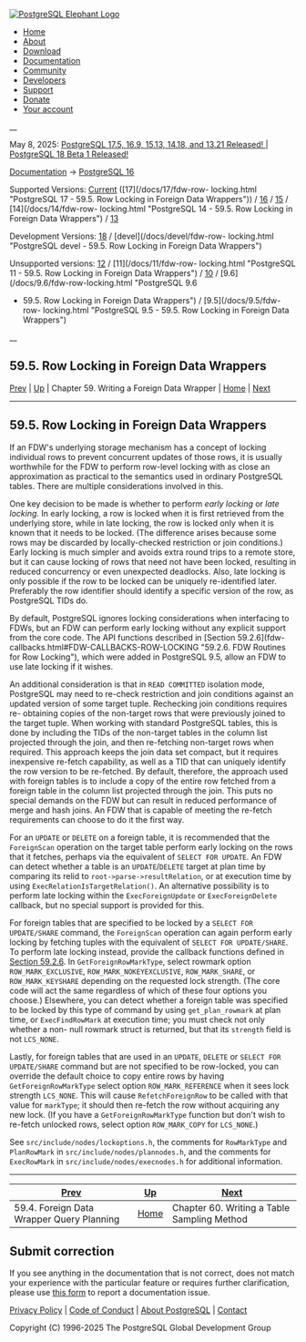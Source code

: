 [ ![PostgreSQL Elephant Logo](/media/img/about/press/elephant.png) ](/)

  * [Home](/ "Home")
  * [About](/about/ "About")
  * [Download](/download/ "Download")
  * [Documentation](/docs/ "Documentation")
  * [Community](/community/ "Community")
  * [Developers](/developer/ "Developers")
  * [Support](/support/ "Support")
  * [Donate](/about/donate/ "Donate")
  * [Your account](/account/ "Your account")

__

May 8, 2025: [ PostgreSQL 17.5, 16.9, 15.13, 14.18, and 13.21 Released! ](/about/news/postgresql-175-169-1513-1418-and-1321-released-3072/) | [ PostgreSQL 18 Beta 1 Released! ](/about/news/postgresql-18-beta-1-released-3070/)

[Documentation](/docs/ "Documentation") -> [PostgreSQL
16](/docs/16/index.html)

Supported Versions: [Current](/docs/current/fdw-row-locking.html "PostgreSQL
17 - 59.5. Row Locking in Foreign Data Wrappers") ([17](/docs/17/fdw-row-
locking.html "PostgreSQL 17 - 59.5. Row Locking in Foreign Data Wrappers")) /
[16](/docs/16/fdw-row-locking.html "PostgreSQL 16 - 59.5. Row Locking in
Foreign Data Wrappers") / [15](/docs/15/fdw-row-locking.html "PostgreSQL 15 -
59.5. Row Locking in Foreign Data Wrappers") / [14](/docs/14/fdw-row-
locking.html "PostgreSQL 14 - 59.5. Row Locking in Foreign Data Wrappers") /
[13](/docs/13/fdw-row-locking.html "PostgreSQL 13 - 59.5. Row Locking in
Foreign Data Wrappers")

Development Versions: [18](/docs/18/fdw-row-locking.html "PostgreSQL 18 -
59.5. Row Locking in Foreign Data Wrappers") / [devel](/docs/devel/fdw-row-
locking.html "PostgreSQL devel - 59.5. Row Locking in Foreign Data Wrappers")

Unsupported versions: [12](/docs/12/fdw-row-locking.html "PostgreSQL 12 -
59.5. Row Locking in Foreign Data Wrappers") / [11](/docs/11/fdw-row-
locking.html "PostgreSQL 11 - 59.5. Row Locking in Foreign Data Wrappers") /
[10](/docs/10/fdw-row-locking.html "PostgreSQL 10 - 59.5. Row Locking in
Foreign Data Wrappers") / [9.6](/docs/9.6/fdw-row-locking.html "PostgreSQL 9.6
- 59.5. Row Locking in Foreign Data Wrappers") / [9.5](/docs/9.5/fdw-row-
locking.html "PostgreSQL 9.5 - 59.5. Row Locking in Foreign Data Wrappers")

__

59.5. Row Locking in Foreign Data Wrappers  
---  
[Prev](fdw-planning.html "59.4. Foreign Data Wrapper Query Planning")  | [Up](fdwhandler.html "Chapter 59. Writing a Foreign Data Wrapper") | Chapter 59. Writing a Foreign Data Wrapper | [Home](index.html "PostgreSQL 16.9 Documentation") |  [Next](tablesample-method.html "Chapter 60. Writing a Table Sampling Method")  
  
* * *

## 59.5. Row Locking in Foreign Data Wrappers #

If an FDW's underlying storage mechanism has a concept of locking individual
rows to prevent concurrent updates of those rows, it is usually worthwhile for
the FDW to perform row-level locking with as close an approximation as
practical to the semantics used in ordinary PostgreSQL tables. There are
multiple considerations involved in this.

One key decision to be made is whether to perform _early locking_ or _late
locking_. In early locking, a row is locked when it is first retrieved from
the underlying store, while in late locking, the row is locked only when it is
known that it needs to be locked. (The difference arises because some rows may
be discarded by locally-checked restriction or join conditions.) Early locking
is much simpler and avoids extra round trips to a remote store, but it can
cause locking of rows that need not have been locked, resulting in reduced
concurrency or even unexpected deadlocks. Also, late locking is only possible
if the row to be locked can be uniquely re-identified later. Preferably the
row identifier should identify a specific version of the row, as PostgreSQL
TIDs do.

By default, PostgreSQL ignores locking considerations when interfacing to
FDWs, but an FDW can perform early locking without any explicit support from
the core code. The API functions described in [Section 59.2.6](fdw-
callbacks.html#FDW-CALLBACKS-ROW-LOCKING "59.2.6. FDW Routines for Row
Locking"), which were added in PostgreSQL 9.5, allow an FDW to use late
locking if it wishes.

An additional consideration is that in `READ COMMITTED` isolation mode,
PostgreSQL may need to re-check restriction and join conditions against an
updated version of some target tuple. Rechecking join conditions requires re-
obtaining copies of the non-target rows that were previously joined to the
target tuple. When working with standard PostgreSQL tables, this is done by
including the TIDs of the non-target tables in the column list projected
through the join, and then re-fetching non-target rows when required. This
approach keeps the join data set compact, but it requires inexpensive re-fetch
capability, as well as a TID that can uniquely identify the row version to be
re-fetched. By default, therefore, the approach used with foreign tables is to
include a copy of the entire row fetched from a foreign table in the column
list projected through the join. This puts no special demands on the FDW but
can result in reduced performance of merge and hash joins. An FDW that is
capable of meeting the re-fetch requirements can choose to do it the first
way.

For an `UPDATE` or `DELETE` on a foreign table, it is recommended that the
`ForeignScan` operation on the target table perform early locking on the rows
that it fetches, perhaps via the equivalent of `SELECT FOR UPDATE`. An FDW can
detect whether a table is an `UPDATE`/`DELETE` target at plan time by
comparing its relid to `root->parse->resultRelation`, or at execution time by
using `ExecRelationIsTargetRelation()`. An alternative possibility is to
perform late locking within the `ExecForeignUpdate` or `ExecForeignDelete`
callback, but no special support is provided for this.

For foreign tables that are specified to be locked by a `SELECT FOR
UPDATE/SHARE` command, the `ForeignScan` operation can again perform early
locking by fetching tuples with the equivalent of `SELECT FOR UPDATE/SHARE`.
To perform late locking instead, provide the callback functions defined in
[Section 59.2.6](fdw-callbacks.html#FDW-CALLBACKS-ROW-LOCKING "59.2.6. FDW
Routines for Row Locking"). In `GetForeignRowMarkType`, select rowmark option
`ROW_MARK_EXCLUSIVE`, `ROW_MARK_NOKEYEXCLUSIVE`, `ROW_MARK_SHARE`, or
`ROW_MARK_KEYSHARE` depending on the requested lock strength. (The core code
will act the same regardless of which of these four options you choose.)
Elsewhere, you can detect whether a foreign table was specified to be locked
by this type of command by using `get_plan_rowmark` at plan time, or
`ExecFindRowMark` at execution time; you must check not only whether a non-
null rowmark struct is returned, but that its `strength` field is not
`LCS_NONE`.

Lastly, for foreign tables that are used in an `UPDATE`, `DELETE` or `SELECT
FOR UPDATE/SHARE` command but are not specified to be row-locked, you can
override the default choice to copy entire rows by having
`GetForeignRowMarkType` select option `ROW_MARK_REFERENCE` when it sees lock
strength `LCS_NONE`. This will cause `RefetchForeignRow` to be called with
that value for `markType`; it should then re-fetch the row without acquiring
any new lock. (If you have a `GetForeignRowMarkType` function but don't wish
to re-fetch unlocked rows, select option `ROW_MARK_COPY` for `LCS_NONE`.)

See `src/include/nodes/lockoptions.h`, the comments for `RowMarkType` and
`PlanRowMark` in `src/include/nodes/plannodes.h`, and the comments for
`ExecRowMark` in `src/include/nodes/execnodes.h` for additional information.

* * *

[Prev](fdw-planning.html "59.4. Foreign Data Wrapper Query Planning")  | [Up](fdwhandler.html "Chapter 59. Writing a Foreign Data Wrapper") |  [Next](tablesample-method.html "Chapter 60. Writing a Table Sampling Method")  
---|---|---  
59.4. Foreign Data Wrapper Query Planning  | [Home](index.html "PostgreSQL 16.9 Documentation") |  Chapter 60. Writing a Table Sampling Method  
  
## Submit correction

If you see anything in the documentation that is not correct, does not match
your experience with the particular feature or requires further clarification,
please use [this form](/account/comments/new/16/fdw-row-locking.html/) to
report a documentation issue.

[Privacy Policy](/about/privacypolicy) | [Code of Conduct](/about/policies/coc/) | [About PostgreSQL](/about/) | [Contact](/about/contact/)  

Copyright (C) 1996-2025 The PostgreSQL Global Development Group

